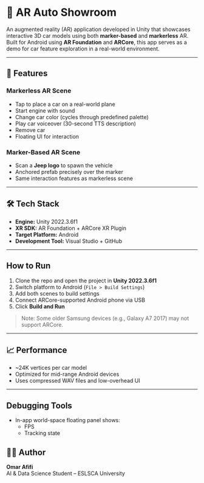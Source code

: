 # 🚗 AR Auto Showroom

An augmented reality (AR) application developed in Unity that showcases interactive 3D car models using both **marker-based** and **markerless** AR. Built for Android using **AR Foundation** and **ARCore**, this app serves as a demo for car feature exploration in a real-world environment.

---

## 📱 Features

### Markerless AR Scene
- Tap to place a car on a real-world plane
- Start engine with sound 
- Change car color (cycles through predefined palette)
- Play car voiceover (30-second TTS description)
- Remove car
- Floating UI for interaction

### Marker-Based AR Scene
- Scan a **Jeep logo** to spawn the vehicle
- Anchored prefab precisely over the marker
- Same interaction features as markerless scene

---

## 🛠 Tech Stack

- **Engine:** Unity 2022.3.6f1
- **XR SDK:** AR Foundation + ARCore XR Plugin
- **Target Platform:** Android
- **Development Tool:** Visual Studio + GitHub

---


##  How to Run

1. Clone the repo and open the project in **Unity 2022.3.6f1**
2. Switch platform to Android (`File > Build Settings`)
3. Add both scenes to build settings
4. Connect ARCore-supported Android phone via USB
5. Click **Build and Run**

> Note: Some older Samsung devices (e.g., Galaxy A7 2017) may not support ARCore.

---

## 📈 Performance

- ~24K vertices per car model
- Optimized for mid-range Android devices
- Uses compressed WAV files and low-overhead UI

---

##  Debugging Tools

- In-app world-space floating panel shows:
  - FPS
  - Tracking state


## 🙋‍♂️ Author

**Omar Afifi**  
AI & Data Science Student – ESLSCA University  